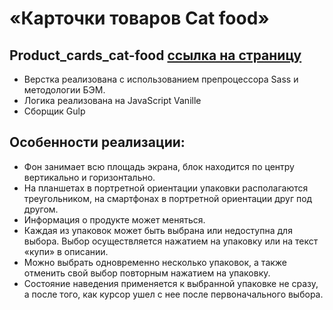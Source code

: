 # «Карточки товаров Cat food» 

## Product_cards_cat-food [ссылка на страницу]()

- Верстка реализована c использованием препроцессора Sass и методологии БЭМ.
- Логика реализована на JavaScript Vanille
- Сборщик Gulp

## Особенности реализации:

- Фон занимает всю площадь экрана, блок находится по центру вертикально и
горизонтально.
- На планшетах в портретной ориентации упаковки располагаются треугольником, на смартфонах в портретной ориентации друг под
другом.
- Информация о продукте может меняться.
- Каждая из упаковок может быть выбрана или недоступна для выбора. Выбор
осуществляется нажатием на упаковку или на текст «купи» в описании.
- Можно выбрать одновременно несколько упаковок, а также отменить свой
выбор повторным нажатием на упаковку.
- Состояние наведения применяется к выбранной упаковке не сразу, а после того,
как курсор ушел с нее после первоначального выбора.


